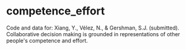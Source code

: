 # competence_effort
Code and data for: Xiang, Y., Vélez, N., & Gershman, S.J. (submitted). Collaborative decision making is grounded in representations of other people's competence and effort.
